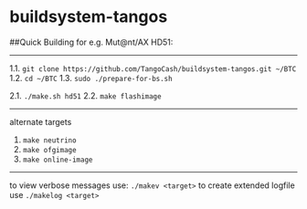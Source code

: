 # buildsystem-tangos

##Quick Building for e.g. Mut@nt/AX HD51:


----------


 1.1. `git clone https://github.com/TangoCash/buildsystem-tangos.git ~/BTC`
 1.2. `cd ~/BTC`
 1.3. `sudo ./prepare-for-bs.sh`

 2.1. `./make.sh hd51`
 2.2. `make flashimage`


----------


alternate targets
 1. `make neutrino`
 2. `make ofgimage`
 3. `make online-image`


----------


to view verbose messages use: `./makev <target>`
to create extended logfile use `./makelog <target>`



